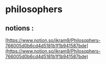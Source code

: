 # philosophers

## notions :
 [https://www.notion.so/ikram9/Philosophers-766005d0b6cd4d5181b1f1b941587bde](https://www.notion.so/ikram9/Philosophers-766005d0b6cd4d5181b1f1b941587bde)